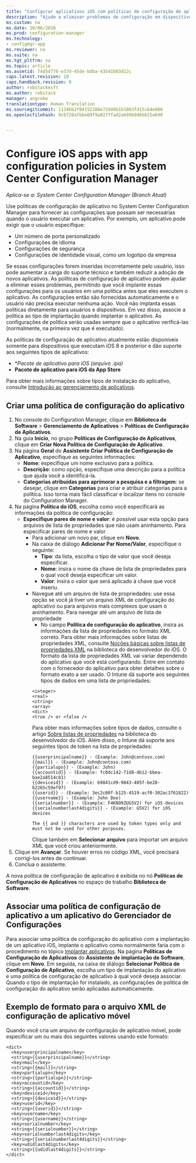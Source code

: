 ```yaml
---
title: "Configurar aplicativos iOS com políticas de configuração de aplicativos | System Center Configuration Manager"
description: "Ajude a eliminar problemas de configuração em dispositivos que executam o iOS 8 ou posterior ao implantar políticas de configuração de aplicativos para os usuários antes que eles executem aplicativos."
ms.custom: na
ms.date: 10/06/2016
ms.prod: configuration-manager
ms.technology:
- configmgr-app
ms.reviewer: na
ms.suite: na
ms.tgt_pltfrm: na
ms.topic: article
ms.assetid: 74d5d776-e37d-45de-bdba-43541b03d12c
caps.latest.revision: 10
caps.handback.revision: 0
author: robstackmsft
ms.author: robstack
manager: angrobe
translationtype: Human Translation
ms.sourcegitcommit: 1134bb2f04152288e72d40b1b1083f415cb4e900
ms.openlocfilehash: 9cbf28afbbe69f9a027ffad2a699b9d6b625e690


---
```

# <a name="configure-ios-apps-with-app-configuration-policies-in-system-center-configuration-manager"></a>Configure iOS apps with app configuration policies in System Center Configuration Manager

*Aplica-se a: System Center Configuration Manager (Branch Atual)*


Use políticas de configuração de aplicativo no System Center Configuration Manager para fornecer as configurações que possam ser necessárias quando o usuário executar um aplicativo. Por exemplo, um aplicativo pode exigir que o usuário especifique:
- Um número de porta personalizado
- Configurações de idioma
- Configurações de segurança
- Configurações de identidade visual, como um logotipo da empresa

Se essas configurações forem inseridas incorretamente pelo usuário, isso pode aumentar a carga do suporte técnico e também reduzir a adoção de novos aplicativos.
As políticas de configuração de aplicativo podem ajudar a eliminar esses problemas, permitindo que você implante essas configurações para os usuários em uma política antes que eles executem o aplicativo. As configurações então são fornecidas automaticamente e o usuário não precisa executar nenhuma ação.
Você não implanta essas políticas diretamente para usuários e dispositivos. Em vez disso, associe a política ao tipo de implantação quando implantar o aplicativo. As configurações de política serão usadas sempre que o aplicativo verificá-las (normalmente, na primeira vez que é executado).

As políticas de configuração de aplicativo atualmente estão disponíveis somente para dispositivos que executam iOS 8 e posterior e dão suporte aos seguintes tipos de aplicativos:

- **Pacote de aplicativo para iOS (*arquivo .ipa)**
- **Pacote de aplicativo para iOS da App Store**

Para obter mais informações sobre tipos de instalação do aplicativo, consulte [Introdução ao gerenciamento de aplicativos](/sccm/apps/understand/introduction-to-application-management).

## <a name="create-an-app-configuration-policy"></a>Criar uma política de configuração do aplicativo

1. No console do Configuration Manager, clique em **Biblioteca de Software** > **Gerenciamento de Aplicativos** > **Políticas de Configuração de Aplicativos**.
3. Na guia **Início**, no grupo **Políticas de Configuração de Aplicativos**, clique em **Criar Nova Política de Configuração de Aplicativo**.
4. Na página **Geral** do **Assistente Criar Política de Configuração de Aplicativo**, especifique as seguintes informações:
    - **Nome**: especifique um nome exclusivo para a política.
    - **Descrição**: como opção, especifique uma descrição para a política que ajuda você a identificá-la.
    - **Categorias atribuídas para aprimorar a pesquisa e a filtragem**: se desejar, clique em **Categorias** para criar e atribuir categorias para a política. Isso torna mais fácil classificar e localizar itens no console do Configuration Manager.
5. Na página **Política do iOS**, escolha como você especificará as informações da política de configuração:
    - **Especifique pares de nome e valor**: é possível usar esta opção para arquivos de lista de propriedades que não usam aninhamento.
    Para especificar pares de nome e valor
        - Para adicionar um novo par, clique em **Novo**.
        - Na caixa de diálogo **Adicionar Par Nome/Valor**, especifique o seguinte:
            - **Tipo**: da lista, escolha o tipo de valor que você deseja especificar.
            - **Nome**: insira o nome da chave de lista de propriedades para o qual você deseja especificar um valor.
            - **Valor**: insira o valor que será aplicado à chave que você inseriu.
        - Navegue até um arquivo de lista de propriedades: use essa opção se você já tiver um arquivo XML de configuração do aplicativo ou para arquivos mais complexos que usam o aninhamento.
        Para navegar até um arquivo de lista de propriedade
            - No campo **Política de configuração do aplicativo**, insira as informações da lista de propriedades no formato XML correto.
            Para obter mais informações sobre listas de propriedades XML, consulte [Noções básicas sobre listas de propriedades XML](https://developer.apple.com/library/ios/documentation/Cocoa/Conceptual/PropertyLists/UnderstandXMLPlist/UnderstandXMLPlist.html) na biblioteca do desenvolvedor do iOS.
            O formato da lista de propriedades XML vai variar dependendo do aplicativo que você está configurando. Entre em contato com o fornecedor do aplicativo para obter detalhes sobre o formato exato a ser usado.
            O Intune dá suporte aos seguintes tipos de dados em uma lista de propriedades:
            ```
            <integer>
            <real>
            <string>
            <array>
            <dict>
            <true /> or <false />
            ```
            Para obter mais informações sobre tipos de dados, consulte o artigo [Sobre listas de propriedades](https://developer.apple.com/library/content/documentation/Cocoa/Conceptual/PropertyLists/AboutPropertyLists/AboutPropertyLists.html) na biblioteca do desenvolvedor do iOS.
            Além disso, o Intune dá suporte aos seguintes tipos de token na lista de propriedades:
            ```
            {{userprincipalname}} - (Example: John@contoso.com)
            {{mail}} - (Example: John@contoso.com)
            {{partialupn}} - (Example: John)
            {{accountid}} - (Example: fc0dc142-71d8-4b12-bbea-bae2a8514c81)
            {{deviceid}} - (Example: b9841cd9-9843-405f-be28-b2265c59ef97)
            {{userid}} - (Example: 3ec2c00f-b125-4519-acf0-302ac3761822)
            {{username}} - (Example: John Doe)
            {{serialnumber}} - (Example: F4KN99ZUG5V2) for iOS devices
            {{serialnumberlast4digits}} - (Example: G5V2) for iOS devices

            The {{ and }} characters are used by token types only and must not be used for other purposes.
            ```
            Clique também em **Selecionar arquivo** para importar um arquivo XML que você criou anteriormente.
6. Clique em **Avançar**. Se houver erros no código XML, você precisará corrigi-los antes de continuar.
6. Conclua o assistente.

A nova política de configuração de aplicativo é exibida no nó **Políticas de Configuração de Aplicativos** no espaço de trabalho **Biblioteca de Software**.

## <a name="associate-an-app-configuration-policy-with-a-configuration-manager-application"></a>Associar uma política de configuração de aplicativo a um aplicativo do Gerenciador de Configurações

Para associar uma política de configuração do aplicativo com a implantação de um aplicativo iOS, implante o aplicativo como normalmente faria com o procedimento no tópico [Implantar aplicativos](/sccm/apps/deploy-use/deploy-applications).
Na página **Políticas de Configuração de Aplicativos** do **Assistente de implantação de Software**, clique em **Novo**. Em seguida, na caixa de diálogo **Selecionar Política de Configuração de Aplicativo**, escolha um tipo de implantação do aplicativo e uma política de configuração de aplicativo à qual você deseja associar.
Quando o tipo de implantação for instalado, as configurações de política de configuração do aplicativo serão aplicadas automaticamente.

## <a name="example-format-for-the-mobile-app-configuration-xml-file"></a>Exemplo de formato para o arquivo XML de configuração de aplicativo móvel

Quando você cria um arquivo de configuração de aplicativo móvel, pode especificar um ou mais dos seguintes valores usando este formato:

```
<dict>
  <key>userprincipalname</key>
  <string>{{userprincipalname}}</string>
  <key>mail</key>
  <string>{{mail}}</string>
  <key>partialupn</key>
  <string>{{partialupn}}</string>
  <key>accountid</key>
  <string>{{accountid}}</string>
  <key>deviceid</key>
  <string>{{deviceid}}</string>
  <key>userid</key>
  <string>{{userid}}</string>
  <key>username</key>
  <string>{{username}}</string>
  <key>serialnumber</key>
  <string>{{serialnumber}}</string>
  <key>serialnumberlast4digits</key>
  <string>{{serialnumberlast4digits}}</string>
  <key>udidlast4digits</key>
  <string>{{udidlast4digits}}</string>
</dict>
```



<!--HONumber=Nov16_HO1-->


